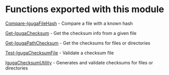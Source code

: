 # Functions exported with this module

[Compare-IgugaFileHash](https://github.com/ivanmota/IgugaChecksumUtility/blob/master/docs/en-US/Compare-IgugaFileHash.md) - Compare a file with a known hash

[Get-IgugaChecksum](https://github.com/ivanmota/IgugaChecksumUtility/blob/master/docs/en-US/Get-IgugaChecksum.md) - Get the checksum info from a given file

[Get-IgugaPathChecksum](https://github.com/ivanmota/IgugaChecksumUtility/blob/master/docs/en-US/Get-IgugaPathChecksum.md) - Get the checksums for files or directories

[Test-IgugaChecksumFile](https://github.com/ivanmota/IgugaChecksumUtility/blob/master/docs/en-US/Test-IgugaChecksumFile.md) - Validate a checksum file

[IgugaChecksumUtility](https://github.com/ivanmota/IgugaChecksumUtility/blob/master/docs/en-US/IgugaChecksumUtility.md) - Generates and validate checksums for files or directories


